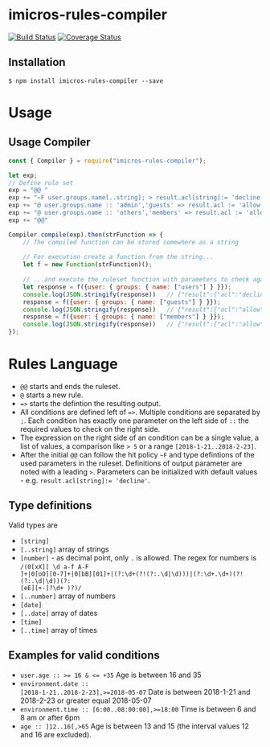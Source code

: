 # imicros-rules-compiler
[![Build Status](https://travis-ci.org/al66/imicros-rules-compiler.svg?branch=master)](https://travis-ci.org/al66/imicros-rules-compiler)
[![Coverage Status](https://coveralls.io/repos/github/al66/imicros-rules-compiler/badge.svg?branch=master)](https://coveralls.io/github/al66/imicros-rules-compiler?branch=master)

## Installation
```
$ npm install imicros-rules-compiler --save
```

# Usage
## Usage Compiler
```js
const { Compiler } = require("imicros-rules-compiler");

let exp;
// Define rule set
exp = "@@ "
exp += "~F user.groups.name[..string]; > result.acl[string]:= 'decline'; > result.rule[number]:= 0"
exp += "@ user.groups.name :: 'admin','guests' => result.acl := 'allow'; result.rule := 1"
exp += "@ user.groups.name :: 'others','members' => result.acl := 'allow'; result.rule := 2"
exp += "@@"

Compiler.compile(exp).then(strFunction => {
    // The compiled function can be stored somewhere as a string
    
    // For execution create a function from the string...
    let f = new Function(strFunction)();    
                                           
    // ...and execute the ruleset function with parameters to check against the rules
    let response = f({user: { groups: { name: ["users"] } }});
    console.log(JSON.stringify(response))   // {"result":{"acl":"decline","rule":0}}
    response = f({user: { groups: { name: ["guests"] } }});                                       
    console.log(JSON.stringify(response))   // {"result":{"acl":"allow","rule":1}}
    response = f({user: { groups: { name: ["members"] } }});                                       
    console.log(JSON.stringify(response))   // {"result":{"acl":"allow","rule":2}}                                     
});

```
# Rules Language
- <code>@@</code> starts and ends the ruleset.
- <code>@</code> starts a new rule.
- <code>=></code> starts the defintion the resulting output.
- All conditions are defined left of <code>=></code>. Multiple conditions are separated by <code>;</code>.
Each condition has exactly one parameter on the left side of <code>::</code> the required values to check on the right side.
- The expression on the right side of an condition can be a single value, a list of values, a comparison like <code>> 5</code> or a range <code>[2018-1-21..2018-2-23]</code>.
- After the initial <code>@@</code> can follow the hit policy <code>~F</code> and type defintions of the used parameters in the ruleset. Definitions of output parameter are noted with a leading <code>></code>. Parameters can be initialized with default values - e.g. <code>result.acl[string]:= 'decline'</code>.
## Type definitions
Valid types are
-   <code>[string]</code>
-   <code>[..string]</code> array of strings
-   <code>[number]</code> - as decimal point, only <code>.</code> is allowed. The regex for numbers is <code>/(0[xX][ \d a-f A-F ]+|0[oO][0-7]+|0[bB][01]+|(?:\d+(?!(?:\.\d|\d)))|(?:\d+\.\d+)(?!(?:\.\d|\d))(?: [eE][+-]?\d+ )?)/</code>
-   <code>[..number]</code> array of numbers
-   <code>[date]</code>
-   <code>[..date]</code> array of dates
-   <code>[time]</code>
-   <code>[..time]</code> array of times
## Examples for valid conditions
-   <code>user.age :: >= 16 & <= +35</code> Age is between 16 and 35
-   <code>environment.date :: [2018-1-21..2018-2-23],>=2018-05-07</code> Date is between 2018-1-21 and 2018-2-23 or greater equal 2018-05-07
-   <code>environment.time :: [6:00..08:00:00],>=18:00</code> Time is between 6 and 8 am or after 6pm
-   <code>age :: ]12..16[,>65</code> Age is between 13 and 15 (the interval values 12 and 16 are excluded).




